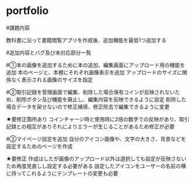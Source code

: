 # portfolio

#課題内容

教科書に沿って書籍閲覧アプリを作成後、追加機能を最低1つ追加する

#追加内容とバグ及び未対応部分一覧

#①本の画像を追加するために本の追加、編集画面にアップロード用の機能を追加
本のページと、本棚にそれぞれ画像表示を追加
アップロードのサイズに関係なく表示される画像のサイズを指定

#②取引記録を管理画面で編集、削除した場合保有コインが反映されないため、削除ボタン及び機能を廃止し、編集内容を反映できるように設定
削除した場合データを戻せないので修正補填、修正除去で編集できるように変更

★要修正箇所あり
コインチャージ時と使用時に2倍の数字での反映があり、取引記録との相互がありそれによりエラーが生じることがあるため修正が必要

#③マイページ設定を追加
自分のアイコン画像や、文字の大きさ、背景などを設定するためのページを作成

★要修正
作成はしたが画像のアップロード以外は選択しても設定が反映さないため再度見直しし設定する必要がある
設定したアイコンをユーザーの名前の横に持ってこれるようにテンプレートの変更も必要
